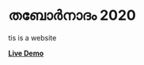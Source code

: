 # തബോര്‍നാദം 2020
tis is a website

**[Live Demo](https://mardionysiusocym.github.io/tabornadham2020/home.html)**
